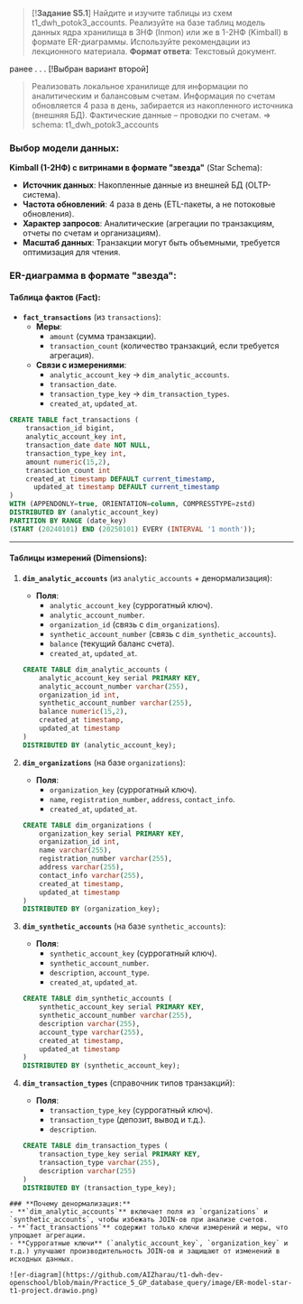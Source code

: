> [!**Задание  S5.1**]
> Найдите и изучите таблицы из схем t1_dwh_potok3_accounts. Реализуйте на базе таблиц модель данных ядра хранилища в 3НФ (Inmon) или же в 1-2НФ (Kimball) в формате ER-диаграммы. Используйте рекомендации из лекционного материала.
> **Формат ответа**: Текстовый документ.

ранее . . .
[!Выбран вариант второй]
> Реализовать локальное хранилище для информации по аналитическим и балансовым счетам. Информация по счетам обновляется 4 раза в день, забирается из накопленного источника (внешняя БД). Фактические данные – проводки по счетам. => schema: t1_dwh_potok3_accounts


### **Выбор модели данных:**
 **Kimball (1-2НФ) с витринами в формате "звезда"** (Star Schema):
- **Источник данных**: Накопленные данные из внешней БД (OLTP-система).
- **Частота обновлений**: 4 раза в день (ETL-пакеты, а не потоковые обновления).
- **Характер запросов**: Аналитические (агрегации по транзакциям, отчеты по счетам и организациям).
- **Масштаб данных**: Транзакции могут быть объемными, требуется оптимизация для чтения.

### **ER-диаграмма в формате "звезда":**
#### **Таблица фактов (Fact):**
- **`fact_transactions`** (из `transactions`):
  - **Меры**:
    - `amount` (сумма транзакции).
    - `transaction_count` (количество транзакций, если требуется агрегация).
  - **Связи с измерениями**:
    - `analytic_account_key` → `dim_analytic_accounts`.
    - `transaction_date`.
    - `transaction_type_key` → `dim_transaction_types`.
    -  `created_at`,   `updated_at`.

```sql
CREATE TABLE fact_transactions (
    transaction_id bigint,
    analytic_account_key int,
    transaction_date date NOT NULL,
    transaction_type_key int,
    amount numeric(15,2),
    transaction_count int
    created_at timestamp DEFAULT current_timestamp,
	  updated_at timestamp DEFAULT current_timestamp
)
WITH (APPENDONLY=true, ORIENTATION=column, COMPRESSTYPE=zstd)
DISTRIBUTED BY (analytic_account_key)
PARTITION BY RANGE (date_key) 
(START (20240101) END (20250101) EVERY (INTERVAL '1 month'));
```

---

#### **Таблицы измерений (Dimensions):**
1. **`dim_analytic_accounts`** (из `analytic_accounts` + денормализация):
   - **Поля**:
     - `analytic_account_key` (суррогатный ключ).
     - `analytic_account_number`.
     - `organization_id` (связь с `dim_organizations`).
     - `synthetic_account_number` (связь с `dim_synthetic_accounts`).
     - `balance` (текущий баланс счета).
     - `created_at`, `updated_at`.

   ```sql
   CREATE TABLE dim_analytic_accounts (
       analytic_account_key serial PRIMARY KEY,
       analytic_account_number varchar(255),
       organization_id int,
       synthetic_account_number varchar(255),
       balance numeric(15,2),
       created_at timestamp,
       updated_at timestamp
   )
   DISTRIBUTED BY (analytic_account_key);
   ```

2. **`dim_organizations`** (на базе `organizations`):
   - **Поля**:
     - `organization_key` (суррогатный ключ).
     - `name`, `registration_number`, `address`, `contact_info`.
     - `created_at`, `updated_at`.

   ```sql
   CREATE TABLE dim_organizations (
       organization_key serial PRIMARY KEY,
       organization_id int,
       name varchar(255),
       registration_number varchar(255),
       address varchar(255),
       contact_info varchar(255),
       created_at timestamp,
       updated_at timestamp
   )
   DISTRIBUTED BY (organization_key);
   ```

3. **`dim_synthetic_accounts`** (на базе `synthetic_accounts`):
   - **Поля**:
     - `synthetic_account_key` (суррогатный ключ).
     - `synthetic_account_number`.
     - `description`, `account_type`.
     - `created_at`, `updated_at`.

   ```sql
   CREATE TABLE dim_synthetic_accounts (
       synthetic_account_key serial PRIMARY KEY,
       synthetic_account_number varchar(255),
       description varchar(255),
       account_type varchar(255),
       created_at timestamp,
       updated_at timestamp
   )
   DISTRIBUTED BY (synthetic_account_key);
   ```

4. **`dim_transaction_types`** (справочник типов транзакций):
   - **Поля**:
     - `transaction_type_key` (суррогатный ключ).
     - `transaction_type` (депозит, вывод и т.д.).
     - `description`.

   ```sql
   CREATE TABLE dim_transaction_types (
       transaction_type_key serial PRIMARY KEY,
       transaction_type varchar(255),
       description varchar(255)
   )
   DISTRIBUTED BY (transaction_type_key);
   ```

```
### **Почему денормализация:**
- **`dim_analytic_accounts`** включает поля из `organizations` и `synthetic_accounts`, чтобы избежать JOIN-ов при анализе счетов.
- **`fact_transactions`** содержит только ключи измерений и меры, что упрощает агрегации.
- **Суррогатные ключи** (`analytic_account_key`, `organization_key` и т.д.) улучшают производительность JOIN-ов и защищают от изменений в исходных данных.

![er-diagram](https://github.com/AIZharau/t1-dwh-dev-openschool/blob/main/Practice_5_GP_database_query/image/ER-model-star-t1-project.drawio.png)
